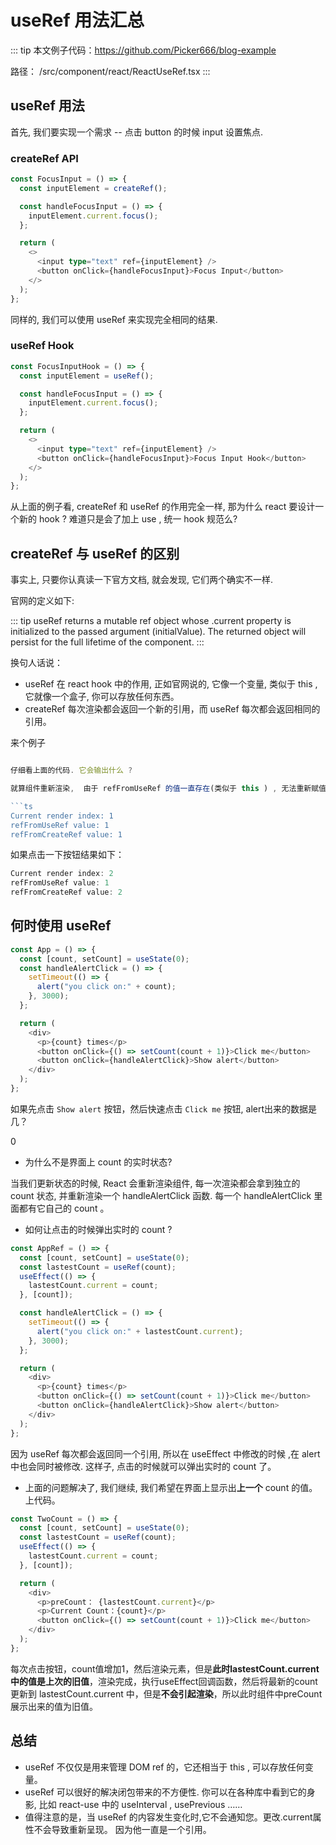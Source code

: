 # useRef 用法汇总

::: tip
本文例子代码：<https://github.com/Picker666/blog-example>

路径： /src/component/react/ReactUseRef.tsx
:::

## useRef 用法

首先, 我们要实现一个需求 -- 点击 button 的时候 input 设置焦点. 

### createRef API

```ts
const FocusInput = () => {
  const inputElement = createRef();

  const handleFocusInput = () => {
    inputElement.current.focus();
  };

  return (
    <>
      <input type="text" ref={inputElement} />
      <button onClick={handleFocusInput}>Focus Input</button>
    </>
  );
};
```

同样的, 我们可以使用 useRef 来实现完全相同的结果.

### useRef Hook

```ts
const FocusInputHook = () => {
  const inputElement = useRef();

  const handleFocusInput = () => {
    inputElement.current.focus();
  };

  return (
    <>
      <input type="text" ref={inputElement} />
      <button onClick={handleFocusInput}>Focus Input Hook</button>
    </>
  );
};
```

从上面的例子看,  createRef 和 useRef 的作用完全一样, 那为什么 react 要设计一个新的 hook ? 难道只是会了加上 use , 统一 hook 规范么?

## createRef 与 useRef 的区别

事实上, 只要你认真读一下官方文档, 就会发现, 它们两个确实不一样.

官网的定义如下:

::: tip
useRef returns a mutable ref object whose .current property is initialized to the passed argument (initialValue). The returned object will persist for the full lifetime of the component.
:::

换句人话说：

* useRef 在 react hook 中的作用, 正如官网说的, 它像一个变量, 类似于 this , 它就像一个盒子, 你可以存放任何东西。
* createRef 每次渲染都会返回一个新的引用，而 useRef 每次都会返回相同的引用。

来个例子

```ts

仔细看上面的代码. 它会输出什么 ? 

就算组件重新渲染,  由于 refFromUseRef 的值一直存在(类似于 this ) , 无法重新赋值.  运行结果如下: 

```ts
Current render index: 1
refFromUseRef value: 1
refFromCreateRef value: 1
```

如果点击一下按钮结果如下：

```ts
Current render index: 2
refFromUseRef value: 1
refFromCreateRef value: 2
```

## 何时使用 useRef

```ts
const App = () => {
  const [count, setCount] = useState(0);
  const handleAlertClick = () => {
    setTimeout(() => {
      alert("you click on:" + count);
    }, 3000);
  };

  return (
    <div>
      <p>{count} times</p>
      <button onClick={() => setCount(count + 1)}>Click me</button>
      <button onClick={handleAlertClick}>Show alert</button>
    </div>
  );
};
```

如果先点击 `Show alert` 按钮，然后快速点击 `Click me` 按钮, alert出来的数据是几？

0

* 为什么不是界面上 count 的实时状态?

当我们更新状态的时候, React 会重新渲染组件, 每一次渲染都会拿到独立的 count 状态,  并重新渲染一个  handleAlertClick  函数.  每一个 handleAlertClick 里面都有它自己的 count 。

* 如何让点击的时候弹出实时的 count ?

```ts
const AppRef = () => {
  const [count, setCount] = useState(0);
  const lastestCount = useRef(count);
  useEffect(() => {
    lastestCount.current = count;
  }, [count]);

  const handleAlertClick = () => {
    setTimeout(() => {
      alert("you click on:" + lastestCount.current);
    }, 3000);
  };

  return (
    <div>
      <p>{count} times</p>
      <button onClick={() => setCount(count + 1)}>Click me</button>
      <button onClick={handleAlertClick}>Show alert</button>
    </div>
  );
};
```

因为 useRef 每次都会返回同一个引用, 所以在 useEffect 中修改的时候 ,在 alert 中也会同时被修改. 这样子, 点击的时候就可以弹出实时的 count 了。

* 上面的问题解决了, 我们继续, 我们希望在界面上显示出**上一个** count 的值。 上代码。

```ts
const TwoCount = () => {
  const [count, setCount] = useState(0);
  const lastestCount = useRef(count);
  useEffect(() => {
    lastestCount.current = count;
  }, [count]);

  return (
    <div>
      <p>preCount： {lastestCount.current}</p>
      <p>Current Count：{count}</p>
      <button onClick={() => setCount(count + 1)}>Click me</button>
    </div>
  );
};
```

每次点击按钮，count值增加1，然后渲染元素，但是**此时lastestCount.current 中的值是上次的旧值**，渲染完成，执行useEffect回调函数，然后将最新的count 更新到 lastestCount.current 中，但是**不会引起渲染**，所以此时组件中preCount展示出来的值为旧值。

## 总结

* useRef 不仅仅是用来管理 DOM ref 的，它还相当于 this , 可以存放任何变量。
* useRef 可以很好的解决闭包带来的不方便性. 你可以在各种库中看到它的身影,   比如 react-use 中的 useInterval , usePrevious ……
* 值得注意的是，当 useRef 的内容发生变化时,它不会通知您。更改.current属性不会导致重新呈现。 因为他一直是一个引用。
